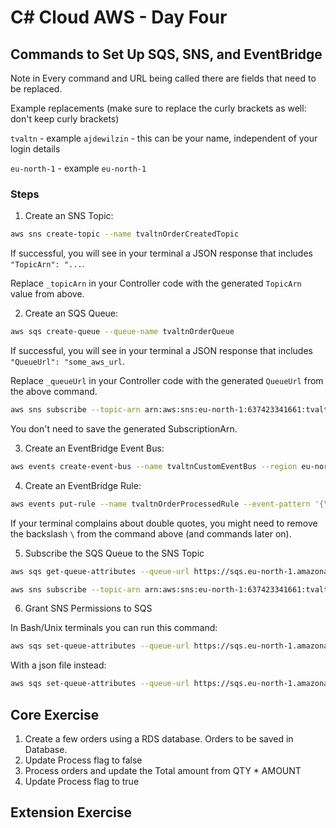 # C# Cloud AWS - Day Four
## Commands to Set Up SQS, SNS, and EventBridge

Note in Every command and URL being called there are fields that need to be replaced.

Example replacements (make sure to replace the curly brackets as well: don't keep curly brackets)

`tvaltn` - example `ajdewilzin` - this can be your name, independent of your login details

`eu-north-1` - example `eu-north-1`

### Steps
1. Create an SNS Topic:

```bash
aws sns create-topic --name tvaltnOrderCreatedTopic
```
If successful, you will see in your terminal a JSON response that includes `"TopicArn": "...`.

Replace `_topicArn` in your Controller code with the generated `TopicArn` value from above.

2. Create an SQS Queue:

```bash
aws sqs create-queue --queue-name tvaltnOrderQueue
```

If successful, you will see in your terminal a JSON response that includes `"QueueUrl": "some_aws_url`.

Replace `_queueUrl` in your Controller code with the generated `QueueUrl` from the above command.


```bash
aws sns subscribe --topic-arn arn:aws:sns:eu-north-1:637423341661:tvaltnOrderCreatedTopic --protocol sqs --notification-endpoint arn:aws:sqs:eu-north-1:637423341661:tvaltnOrderQueue
```

You don't need to save the generated SubscriptionArn.

3. Create an EventBridge Event Bus:

```bash
aws events create-event-bus --name tvaltnCustomEventBus --region eu-north-1
```

4. Create an EventBridge Rule:

```bash
aws events put-rule --name tvaltnOrderProcessedRule --event-pattern '{\"source\": [\"order.service\"]}' --event-bus-name tvaltnCustomEventBus
```

If your terminal complains about double quotes, you might need to remove the backslash `\` from the command above (and commands later on).


5. Subscribe the SQS Queue to the SNS Topic

```bash
aws sqs get-queue-attributes --queue-url https://sqs.eu-north-1.amazonaws.com/637423341661/tvaltnOrderQueue --attribute-name QueueArn --region eu-north-1
```

```bash
aws sns subscribe --topic-arn arn:aws:sns:eu-north-1:637423341661:tvaltnOrderCreatedTopic --protocol sqs --notification-endpoint arn:aws:sqs:eu-north-1:637423341661:tvaltnOrderQueue --region eu-north-1
```

6. Grant SNS Permissions to SQS


In Bash/Unix terminals you can run this command:
```bash
aws sqs set-queue-attributes --queue-url https://sqs.eu-north-1.amazonaws.com/637423341661/tvaltnOrderQueue --attributes '{"Policy":"{\"Version\":\"2012-10-17\",\"Statement\":[{\"Effect\":\"Allow\",\"Principal\":{\"AWS\":\"*\"},\"Action\":\"SQS:SendMessage\",\"Resource\":\"arn:aws:sqs:eu-north-1:637423341661:tvaltnOrderQueue\",\"Condition\":{\"ArnEquals\":{\"aws:SourceArn\":\"arn:aws:sns:eu-north-1:637423341661:tvaltnOrderCreatedTopic\"}}}]}"}' --region eu-north-1
```

With a json file instead:
```bash
aws sqs set-queue-attributes --queue-url https://sqs.eu-north-1.amazonaws.com/637423341661/tvaltnOrderQueue --attributes file://attributes.json --region eu-north-1
```


## Core Exercise
1. Create a few orders using a RDS database. Orders to be saved in Database.
2. Update Process flag to false
3. Process orders and update the Total amount from QTY * AMOUNT
4. Update Process flag to true

## Extension Exercise
